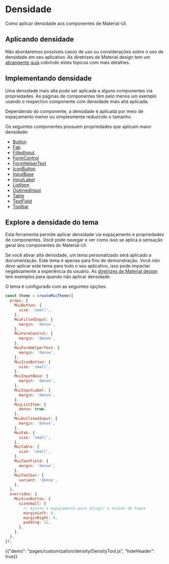 # Densidade

<p class="description">Como aplicar densidade aos componentes de Material-UI.</p>

## Aplicando densidade

Não abordaremos possíveis casos de uso ou considerações sobre o uso de densidade em seu aplicativo. As diretrizes de Material design tem um [abrangente guia](https://material.io/design/layout/applying-density.html#typographic-density) cobrindo estes tópicos com mais detalhes.

## Implementando densidade

Uma densidade mais alta pode ser aplicada a alguns componentes via propriedades. As páginas de componentes têm pelo menos um exemplo usando o respectivo componente com densidade mais alta aplicada.

Dependendo do componente, a densidade é aplicada por meio de espaçamento menor ou simplesmente reduzindo o tamanho.

Os seguintes componentes possuem propriedades que aplicam maior densidade:

- [Button](/api/button/)
- [Fab](/api/fab/)
- [FilledInput](/api/filled-input/)
- [FormControl](/api/form-control/)
- [FormHelperText](/api/form-helper-text/)
- [IconButton](/api/icon-button/)
- [InputBase](/api/input-base/)
- [InputLabel](/api/input-label/)
- [ListItem](/api/list-item/)
- [OutlinedInput](/api/outlined-input/)
- [Table](/api/table/)
- [TextField](/api/text-field/)
- [Toolbar](/api/toolbar/)

## Explore a densidade do tema

Esta ferramenta permite aplicar densidade via espaçamento e propriedades de componentes. Você pode navegar e ver como isso se aplica à sensação geral dos componentes do Material-UI.

Se você ativar alta densidade, um tema personalizado será aplicado a documentação. Este tema é apenas para fins de demonstração. Você *não deve* aplicar este tema para todo o seu aplicativo, isso pode impactar negativamente a experiência do usuário. As [diretrizes de Material design](https://material.io/design/layout/applying-density.html#typographic-density) tem exemplos para quando não aplicar densidade.

O tema é configurado com as seguintes opções:

```js
const theme = createMuiTheme({
  props: {
    MuiButton: {
      size: 'small',
    },
    MuiFilledInput: {
      margin: 'dense',
    },
    MuiFormControl: {
      margin: 'dense',
    },
    MuiFormHelperText: {
      margin: 'dense',
    },
    MuiIconButton: {
      size: 'small',
    },
    MuiInputBase: {
      margin: 'dense',
    },
    MuiInputLabel: {
      margin: 'dense',
    },
    MuiListItem: {
      dense: true,
    },
    MuiOutlinedInput: {
      margin: 'dense',
    },
    MuiFab: {
      size: 'small',
    },
    MuiTable: {
      size: 'small',
    },
    MuiTextField: {
      margin: 'dense',
    },
    MuiToolbar: {
      variant: 'dense',
    },
  },
  overrides: {
    MuiIconButton: {
      sizeSmall: {
        // Ajusta o espaçamento para atingir o mínimo de toque
        marginLeft: 4,
        marginRight: 4,
        padding: 12,
      },
    },
  },
});
```

{{"demo": "pages/customization/density/DensityTool.js", "hideHeader": true}}